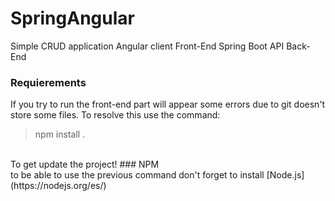 # SpringAngular
Simple CRUD application
Angular client Front-End
Spring Boot API Back-End 

### Requierements 
If you try to run the front-end part will appear some errors due to git doesn't store some files. To resolve this use the command: <br>
> npm install
.
<br>
To get update the project!
### NPM
<br>
to be able to use the previous command don't forget to install [Node.js](https://nodejs.org/es/)
